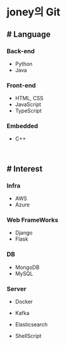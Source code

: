 # joney의 Git

## # Language

### Back-end

* Python
* Java



### Front-end

- HTML, CSS
- JavaScript
- TypeScript



### Embedded

- C++



<br>

## # Interest

### Infra

* AWS
* Azure



### Web FrameWorks

* Django
* Flask



### DB

* MongoDB
* MySQL



### Server

- Docker
- Kafka
- Elasticsearch

- ShellScript




